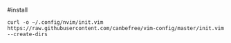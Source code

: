 #install 

`curl -o ~/.config/nvim/init.vim  https://raw.githubusercontent.com/canbefree/vim-config/master/init.vim --create-dirs`



